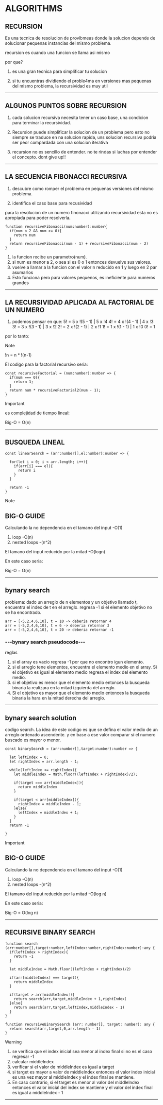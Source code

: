 # **ALGORITHMS**


## RECURSION
Es una tecnica de resolucion de provlbmeas donde la solucion depende de solucionar pequenas instancias del mismo problema.

recursion es cuando una funcion se llama  asi mismo


por que?

1. es una gran tecnica para simplificar tu solucion

2. si tu encuentras dividiendo el proble4ma en versiones mas pequenas del mismo problema, la recursividad es muy util


***


## ALGUNOS PUNTOS SOBRE RECURSION

1. cada solucion recursiva necesita tener un caso base, una condicion para terminar la recursividad.


2. Recursion puede simplificar la solucion de un problema pero esto no siempre se traduce en na solucion rapida, uns solucion recursiva podria ser peor compardada con una solucion iterativa


3. recursion no es sencillo de entender. no te rindas si luchas por entender el concepto.
dont give up!! 


***


## LA SECUENCIA FIBONACCI RECURSIVA

1. descubre como romper el problema en pequenas versiones del mismo problema.

2. identifica el caso base para recusividad


para la resolucion de un numero finonacci utilizando recursividad esta no es apropiada para poder resolverla.

```
function recursiveFibonacci(num:number):number{
  if(num < 2 && num >= 0){
    return num
  }
  return recursiveFibonacci(num - 1) + recursiveFibonacci(num - 2)  
}
```

1. la funcion recibe un parametro(num).
2. si num es menor a 2, o sea si es 0 o 1 entonces devuelve sus valores.
3. vuelve  a llamar a la funcion con el valor n reducido en 1 y luego en 2 par asumarlos
 4. Esto funciona pero para valores pequenos, es ineficiente para numeros grandes


***


## LA RECURSIVIDAD APLICADA AL FACTORIAL DE UN NUMERO

1. podemos pensar en que:
5! = 5 x !(5 - 1)  |  5 x !4
4! = 4 x !(4 - 1)  |  4 x !3
3! = 3 x !(3 - 1)  |  3 x !2
2! = 2 x !(2 - 1)  |  2 x !1
1! = 1 x !(1 - 1)  |  1 x !0
0! = 1

por lo tanto: 

>[!NOTE]
>
>!n = n * !(n-1)


El codigo para la factorial recursivo seria:

```
const recursiveFactorial = (num:number):number => {
  if(num === 0){
    return 1;
  }
  return num * recursiveFactorial2(num - 1);
}
```


>[!IMPORTANT]
>
>es complejidad de tiempo lineal: 
>
>Big-O = O(n)
>


***


## BUSQUEDA LINEAL


```
const linearSearch = (arr:number[],el:number):number => {
  
  for(let i = 0; i < arr.length; i++){
    if(arr[i] === el){
      return i
    }
  }

  return -1
}
```

>[!NOTE]
>## BIG-O GUIDE
>Calculando la no dependencia en el tamano del input -O(1)
> 1. loop -O(n)
> 2. nested loops -(n^2)
>
>El tamano del input reducido por la mitad -O(logn) 


En este caso seria:

Big-O = O(n)


***


## bynary search

problema: dado un arreglo de n elementos y un objetivo llamado t, encuentra el index de t en el arreglo. regresa -1 si el elemento objetivo no se ha encontrado.

```
arr = [-5,2,4,6,10], t = 10 -> deberia retornar 4
arr = [-5,2,4,6,10], t = 6 -> deberia retornar 3
arr = [-5,2,4,6,10], t = 20 -> deberia retornar -1
```

### ---bynary search pseudocode---
reglas
1. si el array es vacio regresa -1 por que no encontro igun elemento.
2. si el arreglo tene elementos, encuentra el elemento medio en el array. Si el objetivo es  igual al elemento medio regresa el index del elemento medio.
3. si el objetivo es menor que el elemento medio entonces la busqueda binaria la realizara en la mitad izquierda del arreglo.
4. Si el objetivo es mayor que el elemento medio entonces la busqueda binaria la hara en la mitad derecha del arreglo.

***

## bynary search solution
codigo search. La idea de este codigo es que se defina el valor medio de un arreglo ordenado ascendente. y en base a ese valor comparar si el numero buscado es mayor o menor. 

```
const binarySearch = (arr:number[],target:number):number => {

  let leftIndex = 0;
  let rightIndex = arr.length - 1;

  while(leftIndex <= rightIndex){
    let middleIndex = Math.floor((leftIndex + rightIndex)/2);
    
    if(target === arr[middleIndex]){
      return middleIndex
    }

    if(target < arr[middleIndex]){
      rightIndex = middleIndex - 1;
    }else{
      leftIndex = middleIndex + 1;
    }
  }
  return -1

}

```

>[!IMPORTANT]
>## BIG-O GUIDE
>Calculando la no dependencia en el tamano del input -O(1)
> 1. loop -O(n)
> 2. nested loops -(n^2)
>
>El tamano del input reducido por la mitad -O(log n) 


En este caso seria:

Big-O = O(log n)

***


## RECURSIVE BINARY SEARCH

```
function search (arr:number[],target:number,leftIndex:number,rightIndex:number):any {
  if(leftIndex > rightIndex){
    return -1
  }

  let middleIndex = Math.floor((leftIndex + rightIndex)/2)  

  if(arr[middleIndex] === target){
    return middleIndex
  }

  if(target > arr[middleIndex]){
    return search(arr,target,middleIndex + 1,rightIndex)
  }else{
    return search(arr,target,leftIndex,middleIndex - 1)
  }
}

function recursiveBinarySearch (arr: number[], target: number): any {
  return search(arr,target,0,arr.length - 1)
}
```

>[!WARNING]
>1. se verifica que el index inicial sea menor al index final si no es el caso regresar -1
>2. calcular middleIndex
>3. verificar si el valor de middleIndex es igual a target
>4. si target es mayor a valor de middleIndex entonces el valor index inicial es una vez mayor al middleIndex y el index final se mantiene.
>5. En caso contrario, si el target es menor al valor del middleIndex entonces el valor inicial del index se mantiene y el valor del index final es igual a middleIndex - 1

***